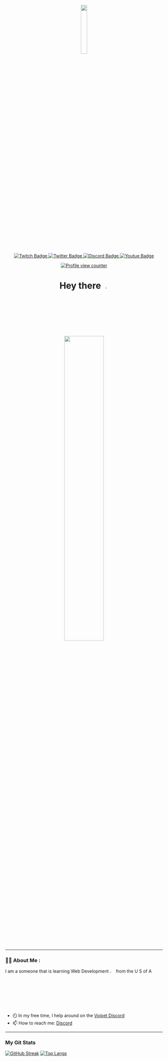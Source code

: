 <p align="center" width="100%">
  <a href="https://media.giphy.com/media/KoNYPNsRlbkCWD2ykO/giphy.gif"><img width="20%"  src="https://media.giphy.com/media/KoNYPNsRlbkCWD2ykO/giphy.gif"></a>
</p>

<p align="center" width="100%">
 <a href="https://www.twitch.tv/neverendingchapters">
    <img src="https://img.shields.io/badge/twitch-blueviolet?logo=twitch&logoColor=white&style=for-the-badge" alt="Twitch Badge"/>
   </a>
 <a href="https://twitter.com/NeverEndingChap">
   <img src="https://img.shields.io/badge/Twitter-blue?logo=twitter&logoColor=white&style=for-the-badge" alt="Twitter Badge"/>
  </a>
 <a href="https://discord.com/users/244920282333184001">
   <img src="https://img.shields.io/badge/discord-blue?logo=discord&logoColor=white&style=for-the-badge" alt="Discord Badge"/>
  </a>
  <a href="https://www.youtube.com/channel/UCd-C87cgJCOlzSgOrn_iKOQ">
   <img src="https://img.shields.io/badge/YouTube-red?logo=youtube&logoColor=white&style=for-the-badge" alt="Youtue Badge"/>
  </a>
</p>

<p align="center" width="100%">
 <a href="https://github.com/NEChapters/">
   <img src="https://komarev.com/ghpvc/?username=NEChapters&style=flat&color=blue" alt="Profile view counter"/>
  </a>
 </p>

<h1 align="center" width="100%">
 Hey there
  <img src="https://media.giphy.com/media/hvRJCLFzcasrR4ia7z/giphy.gif" width="3.5%"/>
 </h1>

<p align="center" width="100%">
  <img src="https://media.giphy.com/media/Z9mnGHAh5i6hy9yRag/giphy.gif" width="50%"/>
</p>

---

### :technologist: About Me :

I am a someone that is learning Web Development <img src="https://media.giphy.com/media/UQ1EI1ML2ABQdbebup/giphy.gif" width="3%"> from the U S of A
- :timer_clock: In my free time, I help around on the [Voipet Discord](https://discord.gg/voidpet)
- :mailbox: How to reach me: [Discord](https://discord.com/users/244920282333184001)
<!---
- :telescope: I’m working as a .
- :blue_book: Exploring . 
--->

---
### My Git Stats
[![GitHub Streak](http://github-readme-streak-stats.herokuapp.com?user=NEChapters&theme=github-dark-blue&hide_border=true&date_format=M%20j%5B%2C%20Y%5D)](https://git.io/streak-stats)
[![Top Langs](https://github-readme-stats.vercel.app/api/top-langs/?username=NEChapters&layout=compact&theme=vision-friendly-dark)](https://github.com/anuraghazra/github-readme-stats)

